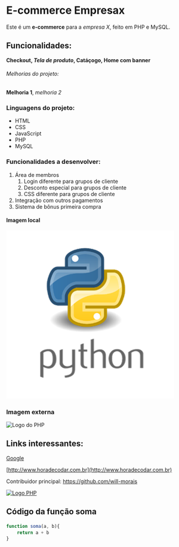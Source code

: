 # E-commerce Empresax

Este é um **e-commerce** para a *empresa X*, feito em PHP e MySQL.

## Funcionalidades:

**Checkout, _Tela de produto_, Catáçogo, Home com banner**

###### Melhorias do projeto:

__Melhoria 1__, _melhoria 2_

### Linguagens do projeto:

* HTML
* CSS
* JavaScript
* PHP
* MySQL

### Funcionalidades a desenvolver:

1. Área  de membros
    1. Login diferente para grupos de cliente
    2. Desconto especial para grupos de cliente
    3. CSS diferente para grupos de cliente
2. Integração com outros pagamentos
3. Sistema de bônus primeira compra

#### Imagem local

![Logo do Python](img/python.png)

### Imagem externa

![Logo do PHP](https://th.bing.com/th/id/R.e0bb3432ab014f71f4a36ad69b73afcc?rik=pT0W3mLcTC5VtQ&riu=http%3a%2f%2fcodigoxules.org%2fwp-content%2fuploads%2f2016%2f03%2fPHP-logo-300x159.png&ehk=5wRsh0pSL%2fE9%2bDdBBohFxOCUERpqw3LjOAhbAlJ9%2bGk%3d&risl=&pid=ImgRaw&r=0)

## Links interessantes:

[Google](https://www.google.com)

[http://www.horadecodar.com.br](http://www.horadecodar.com.br)

Contribuidor principal: https://github.com/will-morais

[![Logo PHP](https://th.bing.com/th/id/R.e0bb3432ab014f71f4a36ad69b73afcc?rik=pT0W3mLcTC5VtQ&riu=http%3a%2f%2fcodigoxules.org%2fwp-content%2fuploads%2f2016%2f03%2fPHP-logo-300x159.png&ehk=5wRsh0pSL%2fE9%2bDdBBohFxOCUERpqw3LjOAhbAlJ9%2bGk%3d&risl=&pid=ImgRaw&r=0)](https://github.com/will-morais)

## Código da função soma

````javascript
function soma(a, b){
    return a + b
}
````

